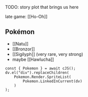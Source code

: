 TODO: story plot that brings us here

late game: [[Ho-Oh]] 

Pokémon
---
- [[Natu]]
- [[Bronzor]]
- [[Sigilyph]] (very rare, very strong)
- maybe [[Hawlucha]]


```dataviewjs
const { Pokemon } = await cJS();
dv.el("div").replaceChildren(
	Pokemon.Render.SpriteList(
		Pokemon.LinkedInCurrent(dv)
	)
);
```
